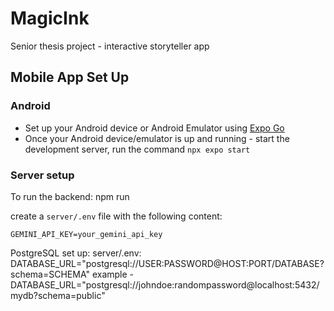 # MagicInk
Senior thesis project - interactive storyteller app

## Mobile App Set Up

### Android

* Set up your Android device or Android Emulator using [Expo Go](https://docs.expo.dev/get-started/set-up-your-environment/?platform=android&device=physical)
* Once your Android device/emulator is up and running - start the development server, run the command `npx expo start`



### Server setup
To run the backend:
  npm run 

create a `server/.env` file with the following content:
```
GEMINI_API_KEY=your_gemini_api_key
```

PostgreSQL set up:
 server/.env:
    DATABASE_URL="postgresql://USER:PASSWORD@HOST:PORT/DATABASE?schema=SCHEMA"
    example - DATABASE_URL="postgresql://johndoe:randompassword@localhost:5432/mydb?schema=public"
    
